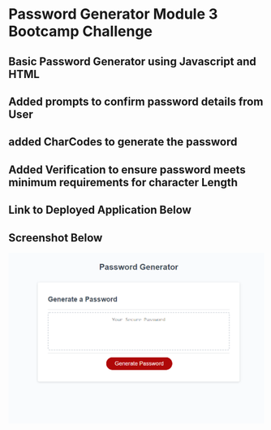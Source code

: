 # Password Generator Module 3 Bootcamp Challenge

## Basic Password Generator using Javascript and HTML

## Added prompts to confirm password details from User

## added CharCodes to generate the password

## Added Verification to ensure password meets minimum requirements for character Length

## Link to Deployed Application Below

## Screenshot Below
![Sample Website](Image.png)
